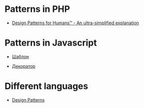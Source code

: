 # Patterns in PHP

* [Design Patterns for Humans™ - An ultra-simplified explanation](https://github.com/kamranahmedse/design-patterns-for-humans)

# Patterns in Javascript

* [Шаблон](http://dnzl.ru/view_post.php?id=363)

* [Декоратор](http://dnzl.ru/view_post.php?id=394)

# Different languages

* [Design Patterns](https://sourcemaking.com/design_patterns)

